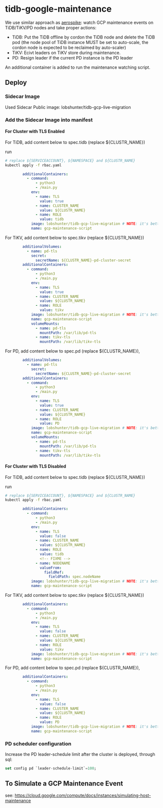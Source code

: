 # tidb-google-maintenance

We use similar approach as [aerospike](https://github.com/aerospike/aerospike-google-maintenance/blob/master/README.md): watch GCP maintenance events on TiDB/TiKV/PD nodes and take proper actions:

- TiDB: Put the TiDB offline by cordon the TiDB node and delete the TiDB pod
  (the node pool of TiDB instance MUST be set to auto-scale, the cordon node is expected to be reclaimed by auto-scaler)
- TiKV: Ecivt leaders on TiKV store during maintenance.
- PD: Resign leader if the current PD instance is the PD leader

 An additional container is added to run the maintenance watching script.

## Deploy

### Sidecar Image

Used Sidecar Public image: lobshunter/tidb-gcp-live-migration

### Add the Sidecar Image into manifest

#### For Cluster with TLS Enabled

For TiDB, add content below to spec.tidb (replace ${CLUSTR_NAME})

run

```sh
# replace ${SERVICEACCOUNT}, ${NAMESPACE} and ${CLUSTR_NAME}
kubectl apply -f rbac.yaml
```

```yaml
        additionalContainers:
          - command:
              - python3
              - /main.py
            env:
              - name: TLS
                value: true
              - name: CLUSTER_NAME
                value: ${CLUSTR_NAME}
              - name: ROLE
                value: tidb
            image: lobshunter/tidb-gcp-live-migration # NOTE: it's better to use GCR, because pulling from dockerhub can be slow
            name: gcp-maintenance-script
```

For TiKV, add content below to spec.tikv (replace ${CLUSTR_NAME})

```yaml
        additionalVolumes:
          - name: pd-tls
            secret:
              secretName: ${CLUSTR_NAME}-pd-cluster-secret
        additionalContainers:
          - command:
              - python3
              - /main.py
            env:
              - name: TLS
                value: true
              - name: CLUSTER_NAME
                value: ${CLUSTR_NAME}
              - name: ROLE
                value: tikv
            image: lobshunter/tidb-gcp-live-migration # NOTE: it's better to use GCR, because pulling from dockerhub can be slow
            name: gcp-maintenance-script
            volumeMounts:
              - name: pd-tls
                mountPath: /var/lib/pd-tls
              - name: tikv-tls
                mountPath: /var/lib/tikv-tls
```

For PD, add content below to spec.pd (replace ${CLUSTR_NAME}),

```yaml
        additionalVolumes:
          - name: pd-tls
            secret:
              secretName: ${CLUSTR_NAME}-pd-cluster-secret
        additionalContainers:
          - command:
              - python3
              - /main.py
            env:
              - name: TLS
                value: true
              - name: CLUSTER_NAME
                value: ${CLUSTR_NAME}
              - name: ROLE
                value: PD
            image: lobshunter/tidb-gcp-live-migration # NOTE: it's better to use GCR, because pulling from dockerhub can be slow
            name: gcp-maintenance-script
            volumeMounts:
              - name: pd-tls
                mountPath: /var/lib/pd-tls
              - name: tikv-tls
                mountPath: /var/lib/tikv-tls
```

#### For Cluster with TLS Disabled

For TiDB, add content below to spec.tidb (replace ${CLUSTR_NAME})

run

```sh
# replace ${SERVICEACCOUNT}, ${NAMESPACE} and ${CLUSTR_NAME}
kubectl apply -f rbac.yaml
```

```yaml
        additionalContainers:
          - command:
              - python3
              - /main.py
            env:
              - name: TLS
                value: false
              - name: CLUSTER_NAME
                value: ${CLUSTR_NAME}
              - name: ROLE
                value: tidb
                <!-- FIXME -->
              - name: NODENAME
                valueFrom:
                  fieldRef:
                    fieldPath: spec.nodeName
            image: lobshunter/tidb-gcp-live-migration # NOTE: it's better to use GCR, because pulling from dockerhub can be slow
            name: gcp-maintenance-script
```

For TiKV, add content below to spec.tikv (replace ${CLUSTR_NAME})

```yaml
        additionalContainers:
          - command:
              - python3
              - /main.py
            env:
              - name: TLS
                value: false
              - name: CLUSTER_NAME
                value: ${CLUSTR_NAME}
              - name: ROLE
                value: tikv
            image: lobshunter/tidb-gcp-live-migration # NOTE: it's better to use GCR, because pulling from dockerhub can be slow
            name: gcp-maintenance-script
```

For PD, add content below to spec.pd (replace ${CLUSTR_NAME}),

```yaml
        additionalContainers:
          - command:
              - python3
              - /main.py
            env:
              - name: TLS
                value: false
              - name: CLUSTER_NAME
                value: ${CLUSTR_NAME}
              - name: ROLE
                value: PD
            image: lobshunter/tidb-gcp-live-migration # NOTE: it's better to use GCR, because pulling from dockerhub can be slow
            name: gcp-maintenance-script
```

### PD scheduler configuration

Increase the PD leader-schedule limit after the cluster is deployed, through sql:

```SQL
set config pd `leader-schedule-limit`=100;
```

## To Simulate a GCP Maintenance Event

see: <https://cloud.google.com/compute/docs/instances/simulating-host-maintenance>
